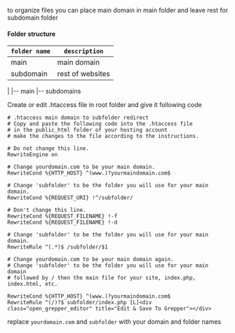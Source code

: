 to organize files you can place main domain in main folder and leave rest for subdomain folder

#### Folder structure

|`folder name`|`description`|
|---|---|
|main|main domain|
|subdomain|rest of websites|

|
|-- main
|-- subdomains

Create or edit .htaccess file in root folder and give it following code
```.htaccess
# .htaccess main domain to subfolder redirect
# Copy and paste the following code into the .htaccess file
# in the public_html folder of your hosting account
# make the changes to the file according to the instructions.
  
# Do not change this line.
RewriteEngine on
  
# Change yourdomain.com to be your main domain.
RewriteCond %{HTTP_HOST} ^(www.)?yourmaindomain.com$
  
# Change 'subfolder' to be the folder you will use for your main domain.
RewriteCond %{REQUEST_URI} !^/subfolder/
  
# Don't change this line.
RewriteCond %{REQUEST_FILENAME} !-f
RewriteCond %{REQUEST_FILENAME} !-d
  
# Change 'subfolder' to be the folder you will use for your main domain.
RewriteRule ^(.*)$ /subfolder/$1
  
# Change yourdomain.com to be your main domain again.
# Change 'subfolder' to be the folder you will use for your main domain
# followed by / then the main file for your site, index.php, index.html, etc.
  
RewriteCond %{HTTP_HOST} ^(www.)?yourmaindomain.com$
RewriteRule ^(/)?$ subfolder/index.php [L]<div class="open_grepper_editor" title="Edit & Save To Grepper"></div>
```
replace `yourdomain.com` and `subfolder` with your domain and folder names